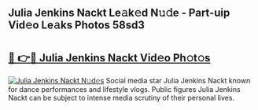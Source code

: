 ## Julia Jenkins Nackt Le𝚊k𝚎d N𝚞𝚍e - Part-uip Vid𝚎o Le𝚊ks Photos 58sd3

# <h2><a href="http://fb80o3.evod.top/?m=Julia+Jenkins+Nackt">🔗 👉🔴 Julia Jenkins Nackt Vid𝚎o Ph𝚘t𝚘s</a></h2>

[![Julia Jenkins Nackt N𝚞d𝚎s](https://i.imgur.com/8V9OHl7.gif)](http://fb80o3.evod.top/?m=Julia+Jenkins+Nackt)
Social media star Julia Jenkins Nackt known for dance performances and lifestyle vlogs. Public figures Julia Jenkins Nackt can be subject to intense media scrutiny of their personal lives. 
